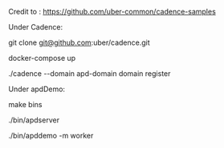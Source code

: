 Credit to : https://github.com/uber-common/cadence-samples

Under Cadence:

git clone git@github.com:uber/cadence.git

docker-compose up

./cadence --domain apd-domain domain register

Under apdDemo:

make bins

./bin/apdserver

./bin/apddemo -m worker
